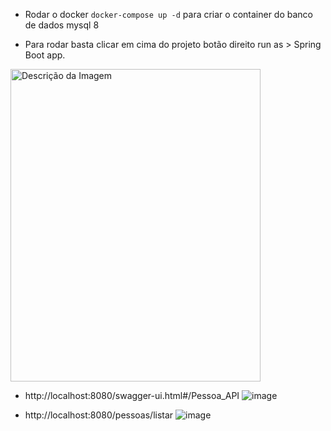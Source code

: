 - Rodar o docker ```docker-compose up -d``` para criar o container do banco de dados mysql 8

- Para rodar basta clicar em cima do projeto botão direito run as > Spring Boot app.
<img src="https://github.com/walyson-scarazzati/Spotmusic/assets/53382989/3671ec7c-662b-4868-aa85-3ab1b619fa1b" alt="Descrição da Imagem" width="400" height="500" />

- http://localhost:8080/swagger-ui.html#/Pessoa_API
![image](https://github.com/walyson-scarazzati/zup/assets/53382989/8b343e06-daa2-4c31-b125-772b38a96388)


- http://localhost:8080/pessoas/listar
  ![image](https://github.com/walyson-scarazzati/zup/assets/53382989/6a7915d7-a6e5-4425-8d31-4cff4715271c)

